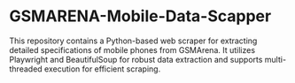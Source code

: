 # GSMARENA-Mobile-Data-Scapper
This repository contains a Python-based web scraper for extracting detailed specifications of mobile phones from GSMArena. It utilizes Playwright and BeautifulSoup for robust data extraction and supports multi-threaded execution for efficient scraping. 
